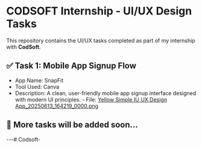 # CODSOFT Internship - UI/UX Design Tasks

This repository contains the UI/UX tasks completed as part of my internship with **CodSoft**.

## ✅ Task 1: Mobile App Signup Flow
- App Name: SnapFit
- Tool Used: Canva
- Description: A clean, user-friendly mobile app signup interface designed with modern UI principles.                         - File: [Yellow Simple IU UX Design App_20250613_164219_0000.png](Task1_SignUp_UI_Snapfit.pdf)
## 📌 More tasks will be added soon...


---# Codsoft-
